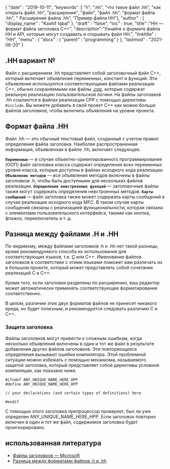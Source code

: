 {
  "date" : "2019-10-11",
  "keywords" :[ "h", ".hh", "что такое файл .hh", "как открыть файл .hh", "расширение", "файл", "файл .hh", "формат файла .hh", " Расширение файла .hh", "Пример файла HH"],
  "author" : {
    "display_name" : "Kashif Iqbal"
},
  "draft" : "false",
  "toc" : true,
  "title" :"HH — формат файла заголовка C++",
  "description":"Узнайте о формате файла HH и API, которые могут создавать и открывать файл HH.",
  "linktitle" : "HH",
  "menu" : {
    "docs" : {
      "parent" : "programming"
}
},
  "lastmod" : "2021-06-20"
}

## .HH вариант №

Файл с расширением .hh представляет собой заголовочный файл C++, который включает объявление переменных, констант и функций. Эти объявления используются соответствующими файлами реализации C++, обычно сохраняемыми как файлы [.cpp](/ru/programming/cpp/), которые содержат реальную реализацию пользовательской логики. На файлы заголовков .hh ссылаются в файлах реализации CPP с помощью директивы `#include`. Вы можете добавить в свой проект C++ как можно больше файлов заголовков, чтобы включить объявления на уровне проекта.

## Формат файла .HH

Файл .hh — это обычный текстовый файл, созданный с учетом правил определения файла заголовка. Наиболее распространенная информация, объявленная в файле .hh, включает следующее.

**`Переменные`** — в случае объектно-ориентированного программирования (ООП) файл заголовка класса содержит определения всех переменных уровня класса, которые доступны в файлах исходного кода реализации.
**`Объявление методов`** — все объявления методов включены в файлы заголовков .h, чтобы быть доступными для нескольких файлов реализации.
**`Определения невстроенных функций`** — заголовочные файлы также могут содержать определения невстроенных методов.
**`Карты сообщений`** — файл заголовка также может содержать карты сообщений в случае реализации исходного кода MFC. В таком случае карты сообщений связаны с реализацией функциональности, которая связана с элементами пользовательского интерфейса, такими как кнопка, флажок, переключатель и т. д.

## Разница между файлами .H и .HH

По-видимому, между файлами заголовков .h и .hh нет такой разницы, кроме рекомендуемого способа их использования для соответствующих языков, т.е. [C](/ru/programming/c/) или C++. Именование файлов заголовков в соответствии с этими языками поможет вам различать их в большом проекте, который может представлять собой сочетание реализаций C и C++.

Кроме того, если заголовки разделены по расширению, ваш редактор может автоматически применять соответствующее форматирование соответственно.

В целом, различие этих двух форматов файлов не принесет никакого вреда, но будет полезным, и рекомендуется следовать различию C и C++.

### Защита заголовка

Файлы заголовков могут привести к сложным ошибкам, когда несколько объявлений включены в один и тот же файл в результате добавления других файлов заголовков. Эти повторяющиеся определения вызывают ошибки компилятора. Этой проблемной ситуации можно избежать с помощью механизма, называемого защитой заголовка, который представляет собой директивы условной компиляции, как показано ниже.

```
#ifndef ANY_UNIQUE_NAME_HERE_HPP
#define ANY_UNIQUE_NAME_HERE_HPP

// your declarations (and certain types of definitions) here

#endif
```
С помощью этого заголовка препроцессор проверяет, был ли уже определен ANY_UNIQUE_NAME_HERE_HPP. Если заголовок повторно включен в один и тот же файл, содержимое заголовка будет проигнорировано.

## использованная литература

* [Файлы заголовков — Microsoft](https://learn.microsoft.com/en-us/cpp/cpp/header-files-cpp?view=msvc-160)
* [Разница между форматами файлов .h и .hh](https://stackoverflow.com/questions/10354321/c-reason-why-using-hh-as-extension-for-c-header-files)

